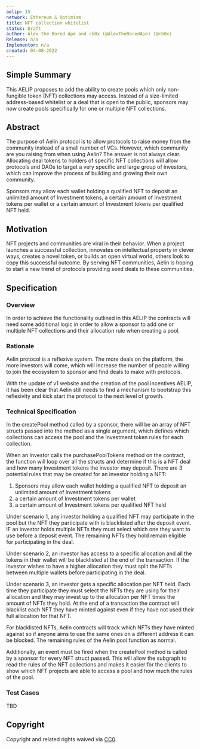 ```yaml
---
aelip: 15
network: Ethereum & Optimism
title: NFT collection whitelist
status: Draft
author: Alex the Bored Ape and cb0x (@AlexTheBoredApe) (@cb0x)
Release: n/a
Implementor: n/a
created: 04-08-2022
---
```


## Simple Summary

<!--"If you can't explain it simply, you don't understand it well enough." Simply describe the outcome the proposed changes intends to achieve. This should be non-technical and accessible to a casual community member.-->

This AELIP proposes to add the ability to create pools which only non-fungible token (NFT) collections may access. Instead of a size-limited address-based whitelist or a deal that is open to the public, sponsors may now create pools specifically for one or multiple NFT collections.

## Abstract

<!--A short (~200 word) description of the proposed change, the abstract should clearly describe the proposed change. This is what *will* be done if the AELIP is implemented, not *why* it should be done or *how* it will be done. If the AELIP proposes deploying a new contract, write, "we propose to deploy a new contract that will do x".-->

The purpose of Aelin protocol is to allow protocols to raise money from the community instead of a small number of VCs. However, which community are you raising from when using Aelin? The answer is not always clear. Allocating deal tokens to holders of specific NFT collections will allow protocols and DAOs to target a very specific and large group of investors, which can improve the process of building and growing their own community.

Sponsors may allow each wallet holding a qualified NFT to deposit an unlimited amount of Investment tokens, a certain amount of Investment tokens per wallet or a certain amount of Investment tokens per qualified NFT held.

## Motivation

<!--This is the problem statement. This is the *why* of the AELIP. It should clearly explain *why* the current state of the protocol is inadequate.  It is critical that you explain *why* the change is needed, if the AELIP proposes changing how something is calculated, you must address *why* the current calculation is inaccurate or wrong. This is not the place to describe how the AELIP will address the issue!-->

NFT projects and communities are viral in their behavior. When a project launches a successful collection, innovates on intellectual property in clever ways, creates a novel token, or builds an open virtual world, others look to copy this successful outcome. By serving NFT communities, Aelin is hoping to start a new trend of protocols providing seed deals to these communities.

## Specification

### Overview

<!--This is a high-level overview of *how* the AELIP will solve the problem. The overview should clearly describe how the new feature will be implemented.-->

In order to achieve the functionality outlined in this AELIP the contracts will need some additional logic in order to allow a sponsor to add one or multiple NFT collections and their allocation rule when creating a pool.

### Rationale

<!--This is where you explain the reasoning behind how you propose to solve the problem. Why did you propose to implement the change in this way, what were the considerations and trade-offs. The rationale fleshes out what motivated the design and why particular design decisions were made. It should describe alternate designs that were considered and related work. The rationale may also provide evidence of consensus within the community, and should discuss important objections or concerns raised during discussion.-->

Aelin protocol is a reflexive system. The more deals on the platform, the more investors will come, which will increase the number of people willing to join the ecosystem to sponsor and find deals to make with protocols.

With the update of v1 website and the creation of the pool incentives AELIP, it has been clear that Aelin still needs to find a mechanism to bootstrap this reflexivity and kick start the protocol to the next level of growth.

### Technical Specification

<!--The technical specification should outline the public API of the changes proposed. That is, changes to any of the interfaces Synthetix currently exposes or the creations of new ones.-->

In the createPool method called by a sponsor, there will be an array of NFT structs passed into the method as a single argument, which defines which collections can access the pool and the Investment token rules for each collection.

When an Investor calls the purchasePoolTokens method on the contract, the function will loop over all the structs and determine if this is a NFT deal and how many Investment tokens the investor may deposit. There are 3 potential rules that may be created for an investor holding a NFT:

1. Sponsors may allow each wallet holding a qualified NFT to deposit an unlimited amount of Investment tokens
2. a certain amount of Investment tokens per wallet
3. a certain amount of Investment tokens per qualified NFT held

Under scenario 1, any investor holding a qualified NFT may participate in the pool but the NFT they participate with is blacklisted after the deposit event. IF an investor holds multiple NFTs they must select which one they want to use before a deposit event. The remaining NFTs they hold remain eligible for participating in the deal.

Under scenario 2, an investor has access to a specific allocation and all the tokens in their wallet will be blacklisted at the end of the transaction. If the investor wishes to have a higher allocation they must split the NFTs between multiple wallets before participating in the deal.

Under scenario 3, an investor gets a specific allocation per NFT held. Each time they participate they must select the NFTs they are using for their allocation and they may invest up to the allocation per NFT times the amount of NFTs they hold. At the end of a transaction the contract will blacklist each NFT they have minted against even if they have not used their full allocation for that NFT.

For blacklisted NFTs, Aelin contracts will track which NFTs they have minted against so if anyone aims to use the same ones on a different address it can be blocked. The remaining rules of the Aelin pool function as normal.

Additionally, an event must be fired when the createPool method is called by a sponsor for every NFT struct passed. This will allow the subgraph to read the rules of the NFT collections and makes it easier for the clients to show which NFT projects are able to access a pool and how much the rules of the pool.

### Test Cases

<!--Test cases for an implementation are mandatory for AELIPs but can be included with the implementation..-->

TBD

## Copyright

Copyright and related rights waived via [CC0](https://creativecommons.org/publicdomain/zero/1.0/).
